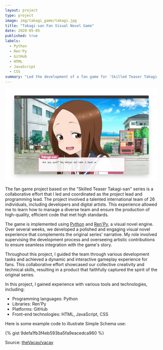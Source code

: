 ```yaml
---
layout: project
type: project
image: img/takagi_game/takagi.jpg
title: "Takagi-san Fan Visual Novel Game"
date: 2020-05-05
published: true
labels:
  - Python
  - Ren'Py
  - GitHub
  - HTML
  - JavaScript
  - CSS
summary: "Led the development of a fan game for 'Skilled Teaser Takagi-san' using Python and Ren'Py, ensuring high-quality code and artistic integrity while managing a 26-member international team."
---
```


<img class="img-fluid" src="../img/takagi_game/transparent.png">

The fan game project based on the "Skilled Teaser Takagi-san" series is a collaborative effort that I led and coordinated as the project lead and programming lead. The project involved a talented international team of 26 individuals, including developers and digital artists. This experience allowed me to learn how to manage a diverse team and ensure the production of high-quality, efficient code that met high standards.

The game is implemented using [Python](https://python.org) and [Ren'Py](https://www.renpy.org/), a visual novel engine. Over several weeks, we developed a polished and engaging visual novel experience that complements the original series' narrative. My role involved supervising the development process and overseeing artistic contributions to ensure seamless integration with the game's story.

Throughout this project, I guided the team through various development tasks and achieved a dynamic and interactive gameplay experience for fans. This collaborative effort showcased our collective creativity and technical skills, resulting in a product that faithfully captured the spirit of the original series.

In this project, I gained experience with various tools and technologies, including:
- Programming languages: Python
- Libraries: Ren'Py
- Platforms: GitHub
- Front-end technologies: HTML, JavaScript, CSS

Here is some example code to illustrate Simple Schema use:

{% gist 9defa1fb3f4eb593ba5fa9eacedca960 %}
 
Source: <a href="https://github.com/theVacay/vacay">theVacay/vacay</a>
